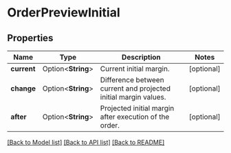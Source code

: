 # OrderPreviewInitial

## Properties

Name | Type | Description | Notes
------------ | ------------- | ------------- | -------------
**current** | Option<**String**> | Current initial margin. | [optional]
**change** | Option<**String**> | Difference between current and projected initial margin values. | [optional]
**after** | Option<**String**> | Projected initial margin after execution of the order. | [optional]

[[Back to Model list]](../README.md#documentation-for-models) [[Back to API list]](../README.md#documentation-for-api-endpoints) [[Back to README]](../README.md)


